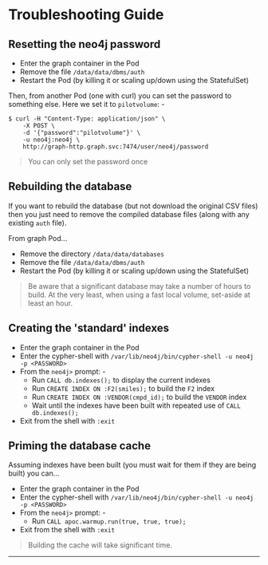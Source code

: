 # Troubleshooting Guide

## Resetting the neo4j password
-   Enter the graph container in the Pod
-   Remove the file `/data/data/dbms/auth`
-   Restart the Pod (by killing it or scaling up/down using the StatefulSet)

Then, from another Pod (one with curl) you can set the password to something
else. Here we set it to `pilotvolume`: -

    $ curl -H "Content-Type: application/json" \
        -X POST \
        -d '{"password":"pilotvolume"}' \
        -u neo4j:neo4j \
        http://graph-http.graph.svc:7474/user/neo4j/password
        
>   You can only set the password once

## Rebuilding the database
If you want to rebuild the database (but not download the original CSV files)
then you just need to remove the compiled database files (along with any
existing `auth` file).

From graph Pod...

-   Remove the directory `/data/data/databases`
-   Remove the file `/data/data/dbms/auth`
-   Restart the Pod (by killing it or scaling up/down using the StatefulSet)

>   Be aware that a significant database may take a number of hours
    to build. At the very least, when using a fast local volume, set-aside
    at least an hour.

## Creating the 'standard' indexes
-   Enter the graph container in the Pod
-   Enter the cypher-shell with `/var/lib/neo4j/bin/cypher-shell -u neo4j -p <PASSWORD>`
-   From the `neo4j>` prompt: -
    -   Run `CALL db.indexes();` to display the current indexes
    -   Run `CREATE INDEX ON :F2(smiles);` to build the `F2` index
    -   Run `CREATE INDEX ON :VENDOR(cmpd_id);` to build the `VENDOR` index
    -   Wait until the indexes have been built with repeated use of `CALL db.indexes();`
-   Exit from the shell with `:exit`

## Priming the database cache
Assuming indexes have been built
(you must wait for them if they are being built) you can...

-   Enter the graph container in the Pod
-   Enter the cypher-shell with `/var/lib/neo4j/bin/cypher-shell -u neo4j -p <PASSWORD>`
-   From the `neo4j>` prompt: -
    -   Run `CALL apoc.warmup.run(true, true, true);`
-   Exit from the shell with `:exit`

>   Building the cache will take significant time.

---
